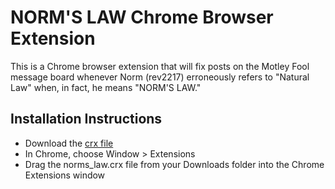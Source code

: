 NORM'S LAW Chrome Browser Extension
===================================

This is a Chrome browser extension that will fix posts on the Motley Fool message board whenever
Norm (rev2217) erroneously refers to "Natural Law" when, in fact, he means "NORM'S LAW."

Installation Instructions
-------------------------

* Download the [crx file](https://github.com/nugget/norms_law/raw/master/norms_law.crx)
* In Chrome, choose Window > Extensions
* Drag the norms_law.crx file from your Downloads folder into the Chrome Extensions window


